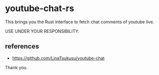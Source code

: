 # youtube-chat-rs
This brings you the Rust interface to fetch chat comments of youtube live.

USE UNDER YOUR RESPONSIBILITY.

## references

 - https://github.com/LinaTsukusu/youtube-chat

Thank you.